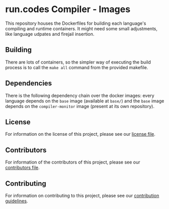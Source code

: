 # run.codes Compiler - Images

This repository houses the Dockerfiles for building each language's compiling and runtime
containers. It might need some small adjustments, like language udpates and firejail insertion.

## Building

There are lots of containers, so the simpler way of executing the build process is to call the
`make all` command from the provided makefile.

## Dependencies

There is the following dependency chain over the docker images: every language depends on the `base` image (available at `base/`) and the `base` image depends on the `compiler-monitor` image (present at its own repository).

## License

For information on the license of this project, please see our [license file](LICENSE.md).

## Contributors

For information of the contributors of this project, please see our [contributors file](CONTRIBUTORS.md).

## Contributing

For information on contributing to this project, please see our [contribution guidelines](CONTRIBUTING.md).
